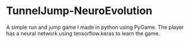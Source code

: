 # TunnelJump-NeuroEvolution
A simple run and jump game I made in python using PyGame. The player has a neural network using tensorflow.keras to learn the game.
